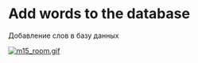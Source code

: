 # Add words to the database
Добавление слов в базу данных

<a href="https://gifyu.com/image/S7yXU"><img src="https://s10.gifyu.com/images/m15_room.gif" alt="m15_room.gif" border="0" /></a>

